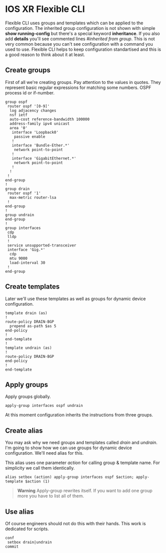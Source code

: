 # IOS XR Flexible CLI

Flexible CLI uses groups and templates which can be applied to the configuration. The inherited group configuration is not shown with simple **show running-config** but there's a special keyword **inheritance**. If you also add **details** you'll see commented lines _#inherited from group_. This is not very common because you can't see configuration with a command you used to use. Flexible CLI helps to keep configuration standartised and this is a good reason to think about it at least.

## Create groups

First of all we're creating groups. Pay attention to the values in quotes. They represent basic regular expressions for matching some numbers. OSPF process id or if-number.

```cisco
group ospf
 router ospf '[0-9]'
  log adjacency changes
  nsf ietf
  auto-cost reference-bandwidth 100000
  address-family ipv4 unicast
  area '0'
   interface 'Loopback0'
    passive enable
   !
   interface 'Bundle-Ether.*'
    network point-to-point
   !
   interface 'GigabitEthernet.*'
    network point-to-point
   !
  !
 !
end-group
!
group drain
 router ospf '1'
  max-metric router-lsa
 !
end-group
!
group undrain
end-group
!
group interfaces
 cdp
 lldp
 !
 service unsupported-transceiver
 interface 'Gig.*'
  cdp
  mtu 9000
  load-interval 30
 !
end-group
```

## Create templates

Later we'll use these templates as well as groups for dynamic device configuration.

```cisco
template drain (as)
!
route-policy DRAIN-BGP
  prepend as-path $as 5
end-policy
!
end-template
!
template undrain (as)
!
route-policy DRAIN-BGP
end-policy
!
end-template
```

## Apply groups

Apply groups globally.

```cisco
apply-group interfaces ospf undrain
```

At this moment configuration inherits the instructions from three groups.

## Create alias

You may ask why we need groups and templates called _drain_ and _undrain_. I'm going to show how we can use groups for dynamic device configuration. We'll need alias for this.

This alias uses one parameter _action_ for calling group & template name. For simplicity we call them identically.

```cisco
alias setbox (action) apply-group interfaces ospf $action; apply-template $action (1)
```

> **Warning** Apply-group rewrites itself. If you want to add one group more you have to list all of them.

## Use alias

Of course engineers should not do this with their hands. This work is dedicated for scripts.

```cisco
conf
 setbox drain|undrain
commit
```
